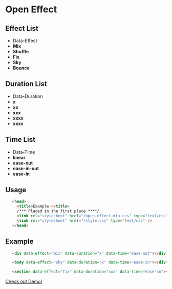 Open Effect
=========

Effect List 
--------------
- Data-Effect
 - **Mix**
 - **Shuffle**
 - **Fix**
 - **Sky**
 - **Bounce**

Duration List 
--------------
- Data-Duration
 - **x** 
 - **xx**
 - **xxx**
 - **xxxx**
 - **xxxx**

Time List 
--------------
- Data-Time
 - **linear** 
 - **ease-out**
 - **ease-in-out**
 - **ease-in** 

Usage
--------------

```html
   <head>
     <title>Example </title>
     /*** Placed in the first place ****/
     <link rel="stylesheet" href="/open-effect.min.css" type="text/css" />
     <link rel="stylesheet" href="/style.css" type="text/css" />
   </head>
``` 
Example
--------------

```html
   <div data-effect="mix" data-duration="x" data-time="ease-out"></div>
``` 

```html
   <body data-effect="sky" data-duration="x" data-time="ease-in"></div>
``` 

```html
   <section data-effect="fix" data-duration="xxx" data-time="ease-in"></div>
``` 

[Check out Demo!](http://jsfiddle.net/cobaimelan/9K3Ud/4/embedded/result,html,css/)
